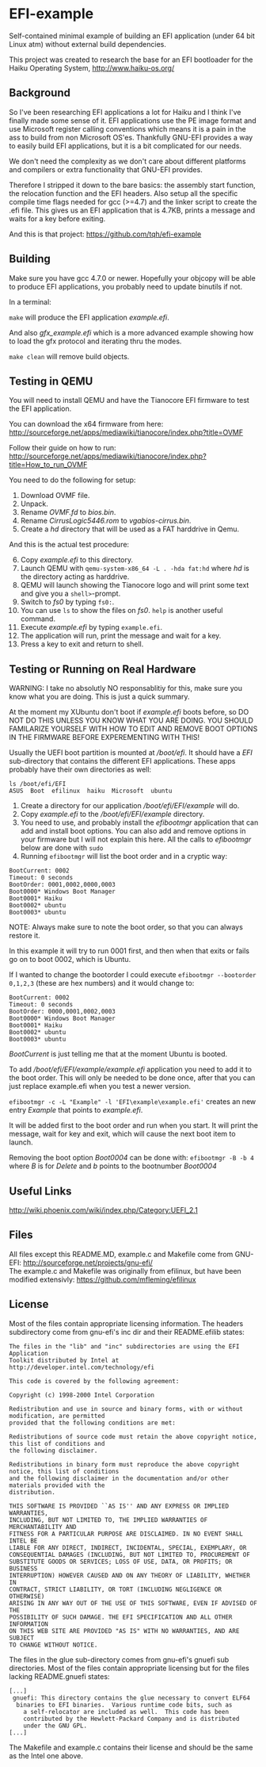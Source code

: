 EFI-example
===========

Self-contained minimal example of building an EFI application (under 64 bit Linux atm) without external build dependencies.

This project was created to research the base for an EFI bootloader for the Haiku Operating System, http://www.haiku-os.org/


Background
----------
So I've been researching EFI applications a lot for Haiku and I think I've finally made some sense of it. EFI applications use the PE image format and use Microsoft register calling conventions which means it is a pain in the ass to build from non Microsoft OS'es. Thankfully GNU-EFI provides a way to easily build EFI applications, but it is a bit complicated for our needs.

We don't need the complexity as we don't care about different platforms and compilers or extra functionality that GNU-EFI provides.

Therefore I stripped it down to the bare basics: the assembly start function, the relocation function and the EFI headers. Also setup all the specific compile time flags needed for gcc (>=4.7) and the linker script to create the .efi file. This gives us an EFI application that is 4.7KB, prints a message and waits for a key before exiting.

And this is that project:
https://github.com/tqh/efi-example

Building
--------
Make sure you have gcc 4.7.0 or newer. Hopefully your objcopy will be able to produce EFI applications, you probably need to update binutils if not.

In a terminal:

`make` will produce the EFI application *example.efi*. 

And also *gfx_example.efi* which is a more advanced example showing how to load the
gfx protocol and iterating thru the modes.

`make clean` will remove build objects.

Testing in QEMU
---------------
You will need to install QEMU and have the Tianocore EFI firmware to test the EFI application.

You can download the x64 firmware from here: http://sourceforge.net/apps/mediawiki/tianocore/index.php?title=OVMF

Follow their guide on how to run: http://sourceforge.net/apps/mediawiki/tianocore/index.php?title=How_to_run_OVMF

You need to do the following for setup:

1. Download OVMF file.
2. Unpack.
3. Rename *OVMF.fd* to *bios.bin*.
4. Rename *CirrusLogic5446.rom* to *vgabios-cirrus.bin*.
5. Create a *hd* directory that will be used as a FAT harddrive in Qemu.

And this is the actual test procedure:

6. Copy *example.efi* to this directory.
7. Launch QEMU with `qemu-system-x86_64 -L . -hda fat:hd` where *hd* is the directory acting as harddrive.
8. QEMU will launch showing the Tianocore logo and will print some text and give you a `shell>`-prompt.
9. Switch to *fs0* by typing `fs0:`.
10. You can use `ls` to show the files on *fs0*. `help` is another useful command.
11. Execute *example.efi* by typing `example.efi`.
12. The application will run, print the message and wait for a key.
13. Press a key to exit and return to shell.

Testing or Running on Real Hardware
------------------------
WARNING: I take no absolutly NO responsablitiy for this, make sure you know what you are doing. This is just a quick summary.

At the moment my XUbuntu don't boot if *example.efi* boots before, so DO NOT DO THIS UNLESS YOU KNOW WHAT YOU ARE DOING.
YOU SHOULD FAMILARIZE YOURSELF WITH HOW TO EDIT AND REMOVE BOOT OPTIONS IN THE FIRMWARE BEFORE EXPEREMENTING WITH THIS!

Usually the UEFI boot partition is mounted at */boot/efi*. It should have a *EFI* sub-directory that contains
the different EFI applications. These apps probably have their own directories as well:
```
ls /boot/efi/EFI
ASUS  Boot  efilinux  haiku  Microsoft  ubuntu
```

1. Create a directory for our application */boot/efi/EFI/example* will do.
2. Copy *example.efi* to the */boot/efi/EFI/example* directory.
3. You need to use, and probably install the *efibootmgr* application that can add and install boot options. You can also add and remove options in your firmware but I will not explain this here.
All the calls to *efibootmgr* below are done with `sudo`
4. Running `efibootmgr` will list the boot order and in a cryptic way:

```
BootCurrent: 0002
Timeout: 0 seconds
BootOrder: 0001,0002,0000,0003
Boot0000* Windows Boot Manager
Boot0001* Haiku
Boot0002* ubuntu
Boot0003* ubuntu
```

NOTE: Always make sure to note the boot order, so that you can always restore it.

In this example it will try to run 0001 first, and then when that exits or fails go on to boot 0002, which is Ubuntu.

If I wanted to change the bootorder I could execute `efibootmgr --bootorder 0,1,2,3` (these are hex numbers) and it would change to:

```
BootCurrent: 0002
Timeout: 0 seconds
BootOrder: 0000,0001,0002,0003
Boot0000* Windows Boot Manager
Boot0001* Haiku
Boot0002* ubuntu
Boot0003* ubuntu
```
*BootCurrent* is just telling me that at the moment Ubuntu is booted.

To add */boot/efi/EFI/example/example.efi* application you need to add it to the boot order.
This will only be needed to be done once, after that you can just replace example.efi when you test a newer version.

`efibootmgr -c -L "Example" -l 'EFI\example\example.efi'` creates an new entry *Example* that points to *example.efi*.

It will be added first to the boot order and run when you start. It will print the message, wait for key and exit, which will cause the next boot item to launch.


Removing the boot option *Boot0004* can be done with:
`efibootmgr -B -b 4` where *B* is for *Delete* and *b* points to the bootnumber *Boot0004* 

Useful Links
------------
http://wiki.phoenix.com/wiki/index.php/Category:UEFI_2.1

Files
-----
All files except this README.MD, example.c and Makefile come from GNU-EFI: http://sourceforge.net/projects/gnu-efi/  
The example.c and Makefile was originally from efilinux, but have been modified extensivly: https://github.com/mfleming/efilinux

License
-------
Most of the files contain appropriate licensing information.
The headers subdirectory come from gnu-efi's inc dir and their README.efilib states:
```
The files in the "lib" and "inc" subdirectories are using the EFI Application 
Toolkit distributed by Intel at http://developer.intel.com/technology/efi

This code is covered by the following agreement:

Copyright (c) 1998-2000 Intel Corporation

Redistribution and use in source and binary forms, with or without modification, are permitted
provided that the following conditions are met:

Redistributions of source code must retain the above copyright notice, this list of conditions and
the following disclaimer.

Redistributions in binary form must reproduce the above copyright notice, this list of conditions
and the following disclaimer in the documentation and/or other materials provided with the
distribution.

THIS SOFTWARE IS PROVIDED ``AS IS'' AND ANY EXPRESS OR IMPLIED WARRANTIES,
INCLUDING, BUT NOT LIMITED TO, THE IMPLIED WARRANTIES OF MERCHANTABILITY AND
FITNESS FOR A PARTICULAR PURPOSE ARE DISCLAIMED. IN NO EVENT SHALL INTEL BE
LIABLE FOR ANY DIRECT, INDIRECT, INCIDENTAL, SPECIAL, EXEMPLARY, OR
CONSEQUENTIAL DAMAGES (INCLUDING, BUT NOT LIMITED TO, PROCUREMENT OF
SUBSTITUTE GOODS OR SERVICES; LOSS OF USE, DATA, OR PROFITS; OR BUSINESS
INTERRUPTION) HOWEVER CAUSED AND ON ANY THEORY OF LIABILITY, WHETHER IN
CONTRACT, STRICT LIABILITY, OR TORT (INCLUDING NEGLIGENCE OR OTHERWISE)
ARISING IN ANY WAY OUT OF THE USE OF THIS SOFTWARE, EVEN IF ADVISED OF THE
POSSIBILITY OF SUCH DAMAGE. THE EFI SPECIFICATION AND ALL OTHER INFORMATION
ON THIS WEB SITE ARE PROVIDED "AS IS" WITH NO WARRANTIES, AND ARE SUBJECT
TO CHANGE WITHOUT NOTICE.
```

The files in the glue sub-directory comes from gnu-efi's gnuefi sub directories. Most of the files contain
appropriate licensing but for the files lacking README.gnuefi states:
```
[...]
 gnuefi: This directory contains the glue necessary to convert ELF64
  binaries to EFI binaries.  Various runtime code bits, such as
	a self-relocator are included as well.  This code has been
	contributed by the Hewlett-Packard Company and is distributed
	under the GNU GPL.
[...]
```
The Makefile and example.c contains their license and should be the same as the Intel one above.

